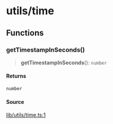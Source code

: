 # utils/time

## Functions

### getTimestampInSeconds()

> **getTimestampInSeconds**(): `number`

#### Returns

`number`

#### Source

[lib/utils/time.ts:1](https://github.com/PufferFinance/puffer-sdk/blob/c064685e03985a72986243aa59553d521eb404e7/lib/utils/time.ts#L1)
